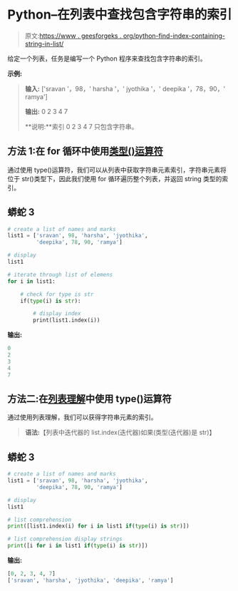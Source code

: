 # Python–在列表中查找包含字符串的索引

> 原文:[https://www . geesforgeks . org/python-find-index-containing-string-in-list/](https://www.geeksforgeeks.org/python-find-index-containing-string-in-list/)

给定一个列表，任务是编写一个 Python 程序来查找包含字符串的索引。

**示例:**

> **输入:** ['sravan '，98，' harsha '，' jyothika '，' deepika '，78，90，' ramya']
> 
> **输出:** 0 2 3 4 7
> 
> **说明:**索引 0 2 3 4 7 只包含字符串。

## 方法 1:在 for 循环中使用[类型()运算符](https://www.geeksforgeeks.org/python-type-function/)

通过使用 type()运算符，我们可以从列表中获取字符串元素索引，字符串元素将位于 str()类型下，因此我们使用 for 循环遍历整个列表，并返回 string 类型的索引。

## 蟒蛇 3

```py
# create a list of names and marks
list1 = ['sravan', 98, 'harsha', 'jyothika', 
         'deepika', 78, 90, 'ramya']

# display
list1

# iterate through list of elemens
for i in list1:

    # check for type is str
    if(type(i) is str):

        # display index
        print(list1.index(i))
```

**输出:**

```py
0
2
3
4
7
```

## 方法二:在[列表理解](https://www.geeksforgeeks.org/python-list-comprehension-and-slicing/)中使用 type()运算符

通过使用列表理解，我们可以获得字符串元素的索引。

> **语法:**【列表中迭代器的 list.index(迭代器)如果(类型(迭代器)是 str)】

## 蟒蛇 3

```py
# create a list of names and marks
list1 = ['sravan', 98, 'harsha', 'jyothika', 
         'deepika', 78, 90, 'ramya']

# display
list1

# list comprehension
print([list1.index(i) for i in list1 if(type(i) is str)])

# list comprehension display strings
print([i for i in list1 if(type(i) is str)])
```

**输出:**

```py
[0, 2, 3, 4, 7]
['sravan', 'harsha', 'jyothika', 'deepika', 'ramya']
```